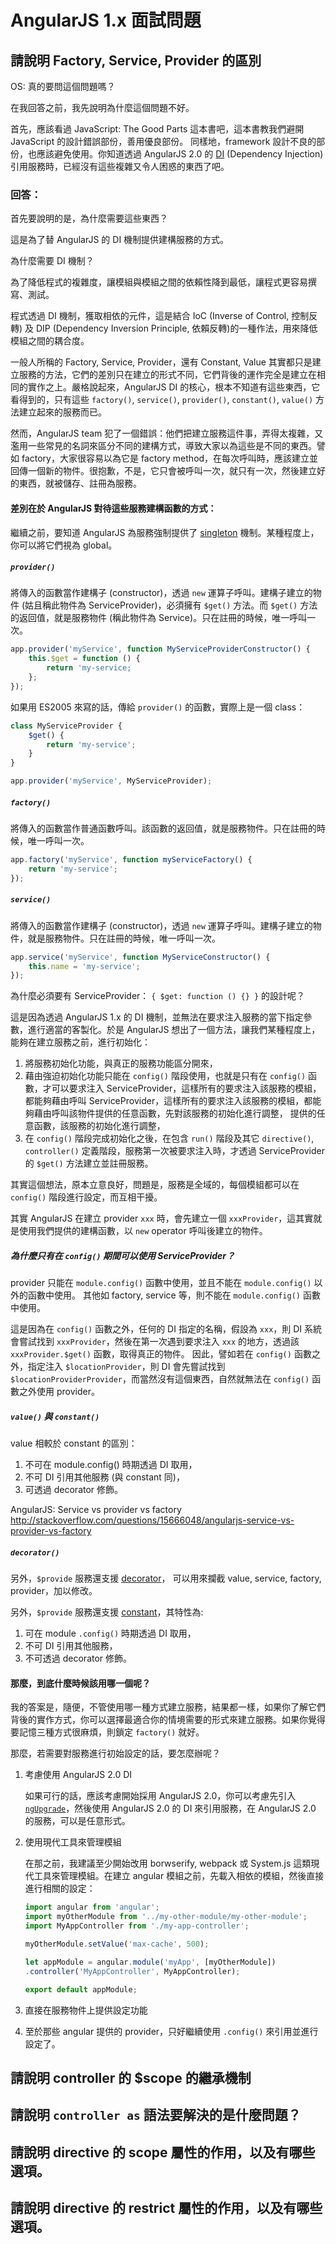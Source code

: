 # AngularJS 1.x 面試問題

## 請說明 Factory, Service, Provider 的區別

OS: 真的要問這個問題嗎？

在我回答之前，我先說明為什麼這個問題不好。

首先，應該看過 JavaScript: The Good Parts 這本書吧，這本書教我們避開 JavaScript 的設計錯誤部份，善用優良部份。
同樣地，framework 設計不良的部份，也應該避免使用。你知道透過 AngularJS 2.0 的 [DI](https://github.com/angular/di.js) (Dependency Injection) 引用服務時，已經沒有這些複雜又令人困惑的東西了吧。

### 回答：

首先要說明的是，為什麼需要這些東西？

這是為了替 AngularJS 的 DI 機制提供建構服務的方式。

為什麼需要 DI 機制？

為了降低程式的複雜度，讓模組與模組之間的依賴性降到最低，讓程式更容易撰寫、測試。

程式透過 DI 機制，獲取相依的元件，這是結合 IoC (Inverse of Control, 控制反轉) 及 DIP (Dependency Inversion Principle, 依賴反轉)的一種作法，用來降低模組之間的耦合度。

一般人所稱的 Factory, Service, Provider，還有 Constant, Value 其實都只是建立服務的方法，它們的差別只在建立的形式不同，它們背後的運作完全是建立在相同的實作之上。嚴格說起來，AngularJS DI 的核心，根本不知道有這些東西，它看得到的，只有這些 `factory()`, `service()`, `provider()`, `constant()`, `value()` 方法建立起來的服務而已。

然而，AngularJS team 犯了一個錯誤：他們把建立服務這件事，弄得太複雜，又濫用一些常見的名詞來區分不同的建構方式，導致大家以為這些是不同的東西。譬如 factory，大家很容易以為它是 factory method，在每次呼叫時，應該建立並回傳一個新的物件。很抱歉，不是，它只會被呼叫一次，就只有一次，然後建立好的東西，就被儲存、註冊為服務。

#### 差別在於 AngularJS 對待這些服務建構函數的方式：

繼續之前，要知道 AngularJS 為服務強制提供了 [singleton](http://www.oodesign.com/singleton-pattern.html) 機制。某種程度上，你可以將它們視為 global。

##### `provider()`

將傳入的函數當作建構子 (constructor)，透過 `new` 運算子呼叫。建構子建立的物件 (姑且稱此物件為 ServiceProvider)，必須擁有 `$get()` 方法。而 `$get()` 方法的返回值，就是服務物件 (稱此物件為 Service)。只在註冊的時候，唯一呼叫一次。

```js
app.provider('myService', function MyServiceProviderConstructor() {
	this.$get = function () {
		return 'my-service;
	};
});
```

如果用 ES2005 來寫的話，傳給 `provider()` 的函數，實際上是一個 class：

```js
class MyServiceProvider {
	$get() {
		return 'my-service';
	}
}

app.provider('myService', MyServiceProvider);
```

##### `factory()`

將傳入的函數當作普通函數呼叫。該函數的返回值，就是服務物件。只在註冊的時候，唯一呼叫一次。

```js
app.factory('myService', function myServiceFactory() {
	return 'my-service';
});
```

##### `service()`

將傳入的函數當作建構子 (constructor)，透過 `new` 運算子呼叫。建構子建立的物件，就是服務物件。只在註冊的時候，唯一呼叫一次。

```js
app.service('myService', function MyServiceConstructor() {
	this.name = 'my-service';
});
```

為什麼必須要有 ServiceProvider： `{ $get: function () {} }` 的設計呢？

這是因為透過 AngularJS 1.x 的 DI 機制，並無法在要求注入服務的當下指定參數，進行適當的客製化。於是 AngularJS 想出了一個方法，讓我們某種程度上，能夠在建立服務之前，進行初始化：

1. 將服務初始化功能，與真正的服務功能區分開來，
2. 藉由強迫初始化功能只能在 `config()` 階段使用，也就是只有在 `config()` 函數，才可以要求注入 ServiceProvider，這樣所有的要求注入該服務的模組，都能夠藉由呼叫 ServiceProvider，這樣所有的要求注入該服務的模組，都能夠藉由呼叫該物件提供的任意函數，先對該服務的初始化進行調整， 提供的任意函數，該服務的初始化進行調整，
3. 在 `config()` 階段完成初始化之後，在包含 `run()` 階段及其它 `directive()`, `controller()` 定義階段，服務第一次被要求注入時，才透過 ServiceProvider 的 `$get()` 方法建立並註冊服務。

其實這個想法，原本立意良好，問題是，服務是全域的，每個模組都可以在 `config()` 階段進行設定，而互相干擾。

其實 AngularJS 在建立 provider `xxx` 時，會先建立一個 `xxxProvider`，這其實就是使用我們提供的建構函數，以 `new` operator 呼叫後建立的物件。

##### 為什麼只有在 `config()` 期間可以使用 ServiceProvider？

provider 只能在 `module.config()` 函數中使用，並且不能在 `module.config()` 以外的函數中使用。
其他如 factory, service 等，則不能在 `module.config()` 函數中使用。

這是因為在 `config()` 函數之外，任何的 DI 指定的名稱，假設為 `xxx`，則 DI 系統會嘗試找到 `xxxProvider`，然後在第一次遇到要求注入 `xxx` 的地方，透過該 `xxxProvider.$get()` 函數，取得真正的物件。
因此，譬如若在 `config()` 函數之外，指定注入 `$locationProvider`，則 DI 會先嘗試找到 `$locationProviderProvider`，而當然沒有這個東西，自然就無法在 `config()` 函數之外使用 provider。

##### `value()` 與 `constant()`

value 相較於 constant 的區別：

1. 不可在 module.config() 時期透過 DI 取用，
2. 不可 DI 引用其他服務 (與 constant 同)，
3. 可透過 decorator 修飾。

AngularJS: Service vs provider vs factory
http://stackoverflow.com/questions/15666048/angularjs-service-vs-provider-vs-factory

##### `decorator()`

另外，`$provide` 服務還支援 [decorator](https://docs.angularjs.org/api/auto/service/$provide#decorator)，
可以用來攔截 value, service, factory, provider，加以修改。

另外，`$provide` 服務還支援 [constant](https://docs.angularjs.org/api/auto/service/$provide#constant)，其特性為:

1. 可在 module `.config()` 時期透過 DI 取用，
2. 不可 DI 引用其他服務，
3. 不可透過 decorator 修飾。

#### 那麼，到底什麼時候該用哪一個呢？

我的答案是，隨便，不管使用哪一種方式建立服務，結果都一樣，如果你了解它們背後的實作方式，你可以選擇最適合你的情境需要的形式來建立服務。如果你覺得要記憶三種方式很麻煩，則鎖定 `factory()` 就好。

那麼，若需要對服務進行初始設定的話，要怎麼辦呢？

1. 考慮使用 AngularJS 2.0 DI

	如果可行的話，應該考慮開始採用 AngularJS 2.0，你可以考慮先引入 [`ngUpgrade`](http://blog.thoughtram.io/angular/2015/10/24/upgrading-apps-to-angular-2-using-ngupgrade.html)，然後使用 AngularJS 2.0 的 DI 來引用服務，在 AngularJS 2.0 的服務，可以是任意形式。

2. 使用現代工具來管理模組

	在那之前，我建議至少開始改用 borwserify, webpack 或 System.js 這類現代工具來管理模組。在建立 angular 模組之前，先載入相依的模組，然後直接進行相關的設定：

	```js
	import angular from 'angular';
	import myOtherModule from '../my-other-module/my-other-module';
	import MyAppController from './my-app-controller';

	myOtherModule.setValue('max-cache', 500);

	let appModule = angular.module('myApp', [myOtherModule])
	.controller('MyAppController', MyAppController);

	export default appModule;
	```

3. 直接在服務物件上提供設定功能

4. 至於那些 angular 提供的 provider，只好繼續使用 `.config()` 來引用並進行設定了。


## 請說明 controller 的 $scope 的繼承機制


## 請說明 `controller as` 語法要解決的是什麼問題？


## 請說明 directive 的 scope 屬性的作用，以及有哪些選項。


## 請說明 directive 的 restrict 屬性的作用，以及有哪些選項。





